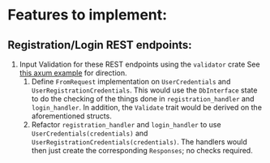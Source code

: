 # Features to implement:
## Registration/Login REST endpoints:
1. Input Validation for these REST endpoints using the `validator` crate
See [this axum example](https://github.com/tokio-rs/axum/blob/main/examples/validator/src/main.rs) for direction.
    1. Define `FromRequest` implementation on `UserCredentials` and `UserRegistrationCredentials`. This would use the `DbInterface` state to do the checking of the things done in `registration_handler` and `login_handler`. In addition, the `Validate` trait would be derived on the aforementioned structs.
    2. Refactor `registration_handler` and `login_handler` to use `UserCredentials(credentials)` and `UserRegistrationCredentials(credentials)`. The handlers would then just create the corresponding `Responses`; no checks required.
